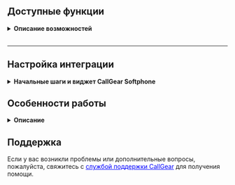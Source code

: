 
## Доступные функции

<details>
<summary style="font-weight:bold;">Описание возможностей</summary> <br />

### Звонки

- **Создание сущностей для входящих и исходящих звонков**: Возможность автоматически создавать сущности, такие как обращения, сервисные обращения или рабочие листы, на основе входящих и исходящих звонков. Дополняя набор правил из IVR и Виджета для более точного управления созданием сущностей. Или при определенных параметрах не создавать ничего.
- **Синхронизация пользователей и управление интеграцией**: Синхронизация пользователей из AutoCRM в CallGear
- **Шаблонизация полей**: Возможность использовать шаблонные значения для автоматизации создания источников
- **Виджет звонков**: Возможность использовать виджет CallGear Softphone для звонков и чатов внутри AutoCRM

### Чаты и заявки:

- **Обработка заявок в рабочее время**: Возможность откладывать создание сущностей, если заявка пришла не в рабочее время. Так же возможно использовать рабочее время сотрудника, если в правиле создания заявок выставлен ответственный за подходящую заявку.
- **Виджет чатов**: Возможность использовать виджет CallGear Softphone работы с чатами внутри AutoCRM.
- **Создание сущностей на основе чатов**: Возможность автоматически создавать сущности на основе чатов и заявок.
  - Сущность по чату создается после окончания чата.
- ****

</details>

<br />

---

## Настройка интеграции

<details>
<summary style="font-weight:bold;">Начальные шаги и виджет CallGear Softphone</summary>

### Начальные шаги <br />

- **Авторизация**:
  - Введите авторизационные данные такие как домен от AutoCRM, логин и пароль пользователя API.
  ![credential.png](credential.png)
  - Подтвердите и сохраните подключение.
- **Синхронизация пользователей**:
  - Нажмите на кнопку "Синхронизировать пользователей" для загрузки пользователей из AutoCRM в CallGear.
- **Настройка правил**:
    - Создайте правила для создания сущностей на основе звонков и чатов.
    - Настройте шаблоны для полей "Комментарий", "Источник" и "Уточняющий источник" для автоматизации создания источников.
    <details>
    <summary style="font-weight:bold;">Пример шаблона</summary> <br>
    
    ```jinja
    {{ campaign_name}}
    ```
    В данном примере, если кампания не определена, то в источнике будет строка None.<br>
    чтобы этого избежать или использовать дефолтное значение, можно использовать следующий шаблон:
    ```jinja
    {{ campaign_name or "Дефолтный источник" }}
    ```
  
    В данном примере, если кампания не определена, то будет использовано значение "Дефолтный источник".<br>
    Доступные поля есть в выпадающем списке.
    ![template_vars.png](template_vars.png)
    </details>
<br />


### Виджет CallGear Softphone

1.  **Установка**:
    - Используйте <a href="https://chromewebstore.google.com/detail/callgear/gmepbeelpjhhlnkccmclgijnnleadijl" style="color: blue; text-decoration: underline;">ссылку</a> для загрузки и установки виджета.
2.  **Авторизация**:
    - Войдите, используя свои учетные данные CallGear.
    - Авторизуйтесь в установленном виджете под той же учетной записью.
3.  **Проверка функциональности**:
    - Включите опцию "Показать softphone" в AutoCRM.
    - Убедитесь, что иконка виджета отображается.
</details>

## Особенности работы
<details>
<summary style="font-weight:bold;">Описание</summary> <br>

- **Базовые и уточняющие правила**: Базовые правила объединяются с уточняющими, которые применяются к конкретному звонку или заявке. Если поле заполнено в уточняющем правиле, оно перезаписывает данные из базового правила. Например, если в уточняющем правиле указано значение для ответственного, оно будет приоритетнее, чем в базовом правиле.
---
- **Поле "Комментарий", "Источник" и "Уточняющий источник"**: 
  - Эти поля имеют тип шаблона и поддерживают гибкую настройку с использованием Jinja-шаблонов. Это позволяет настраивать их под различные сценарии в зависимости от данных.
  - Если такого источника нет в AutoCRM, он будет создан автоматически.
  - Все доступные свойства, которые можно использовать в шаблонах, отображаются в выпадающем списке при настройке. Эти свойства могут немного различаться в зависимости от типа коммуникации (звонок или чат/заявка).
---
- **Создание сущностей**:
  - Сущности создаются на основе правил, которые могут быть базовыми или уточняющими.
  - Для создания РЛ дополнительно создается сущность Клиент, если таковой не существует. И потому все записи звонков прикрепляются к этому клиенту и их видно в любом РЛ клиента.
---
- **Отложенное создание сущностей**:
  - Если заявка пришла в нерабочее время, создание сущности откладывается до начала рабочего времени.
  - Если в правиле создания заявок указан ответственный, то создание сущности откладывается до начала рабочего времени в расписании ответственного.
  - Если в правиле создания заявок не указан ответственный, то создание сущности откладывается до начала рабочего времени которое указано в настройках интеграции.
  - Если у сотрудника не указано рабочее время, то создание сущности откладывается до начала рабочего времени в настройках интеграции.
---
</details>

## Поддержка <br />

Если у вас возникли проблемы или дополнительные вопросы, пожалуйста, свяжитесь с <a href="mailto:support@callgear.com" style="color: blue; text-decoration: underline;">службой поддержки CallGear</a> для получения помощи.
